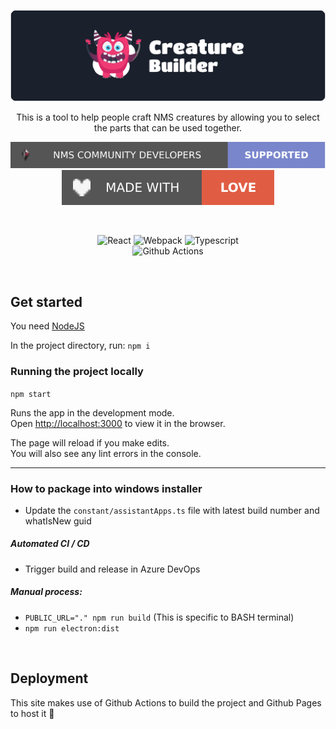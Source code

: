<div align="center">

  ![header](./.github/img/GithubHeader.png)
  
  This is a tool to help people craft NMS creatures by allowing you to select the parts that can be used together.

  [![Supported by the No Man's Sky Community Developers & Designers](https://raw.githubusercontent.com/NMSCD/About/master/badge/purple-ftb.svg)][nmscd] <br />
  ![madeWithLove](./.github/img/built-with-love.svg)

  <br /> 
  
  ![React](https://img.shields.io/badge/React%20JS-2C4F7C?style=for-the-badge&logo=react&logoColor=white)
  ![Webpack](https://img.shields.io/badge/Webpack-007ACC?style=for-the-badge&logo=webpack&logoColor=white)
  ![Typescript](https://img.shields.io/badge/TypeScript-007ACC?style=for-the-badge&logo=typescript&logoColor=white)
  <br/>![Github Actions](https://img.shields.io/badge/Github%20Actions-2088FF?style=for-the-badge&logo=github%20actions&logoColor=white)

</div>

<br />

## Get started

You need [NodeJS](https://nodejs.org/en/download/)

In the project directory, run: `npm i`


### Running the project locally

`npm start`

Runs the app in the development mode.\
Open [http://localhost:3000](http://localhost:3000) to view it in the browser.

The page will reload if you make edits.\
You will also see any lint errors in the console.


---

### How to package into windows installer

- Update the `constant/assistantApps.ts` file with latest build number and whatIsNew guid

##### Automated CI / CD

- Trigger build and release in Azure DevOps


##### Manual process:

- `PUBLIC_URL="." npm run build` (This is specific to BASH terminal)
- `npm run electron:dist`

<br />

## Deployment

This site makes use of Github Actions to build the project and Github Pages to host it 💪


<!-- Links used in the page -->

[nmscd]: https://github.com/NMSCD?ref=nmscdCommunitySearch


